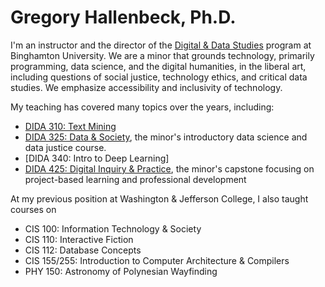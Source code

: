 # Gregory Hallenbeck, Ph.D.

I'm an instructor and the director of the [Digital & Data Studies](https://www.binghamton.edu/harpur/degrees/digital-data.html)
program at Binghamton University. We are a minor that grounds technology, primarily programming, data science, and the digital humanities, in the liberal art,
including questions of social justice, technology ethics, and critical data studies. We emphasize accessibility and inclusivity of technology.

My teaching has covered many topics over the years, including:
* [DIDA 310: Text Mining](https://drive.google.com/drive/folders/18OGHfulQ9-w2MgQv6ihP2It5yUE0-OYd?usp=drive_link)
* [DIDA 325: Data & Society](https://docs.google.com/document/d/1k_5ktJT7uoeeNbiZd5dmeAxqpZDwToR19zelt6Cvfq0/edit?usp=sharing),
  the minor's introductory data science and data justice course.
* [DIDA 340: Intro to Deep Learning]
* [DIDA 425: Digital Inquiry & Practice](https://docs.google.com/document/d/1ivcTGiTCEYvrqetfZ8rFmSVJNJGV_CqpxhtWSS0b9JI/edit?usp=sharing), the minor's capstone focusing on project-based learning and professional development

At my previous position at Washington & Jefferson College, I also taught courses on
* CIS 100: Information Technology & Society
* CIS 110: Interactive Fiction
* CIS 112: Database Concepts
* CIS 155/255: Introduction to Computer Architecture & Compilers
* PHY 150: Astronomy of Polynesian Wayfinding
